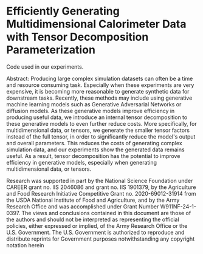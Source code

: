 # Efficiently Generating Multidimensional Calorimeter Data with Tensor Decomposition Parameterization

Code used in our experiments.

Abstract: Producing large complex simulation datasets can often be a time and resource consuming task. Especially when these experiments are very expensive, it is becoming more reasonable to generate synthetic data for downstream tasks. Recently, these methods may include using generative machine learning models such as Generative Adversarial Networks or diffusion models. As these generative models improve efficiency in producing useful data, we introduce an internal tensor decomposition to these generative models to even further reduce costs. More specifically, for multidimensional data, or tensors, we generate the smaller tensor factors instead of the full tensor, in order to significantly reduce the model's output and overall parameters. This reduces the costs of generating complex simulation data, and our experiments show the generated data remains useful. As a result, tensor decomposition has the potential to improve efficiency in generative models, especially when generating multidimensional data, or tensors.

Research was supported in part by the National Science
Foundation under CAREER grant no. IIS 2046086 and
grant no. IIS 1901379, by the Agriculture and Food Research Initiative Competitive Grant no. 2020-69012-31914
from the USDA National Institute of Food and Agriculture,
and by the Army Research Office and was accomplished
under Grant Number W911NF-24-1-0397. The views and
conclusions contained in this document are those of the authors and should not be interpreted as representing the official policies, either expressed or implied, of the Army Research Office or the U.S. Government. The U.S. Government is authorized to reproduce and distribute reprints for
Government purposes notwithstanding any copyright notation herein
